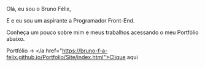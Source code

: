 Olá, eu sou o Bruno Félix,

E e eu sou um aspirante a Programador Front-End.

Conheça um pouco sobre mim e meus trabalhos acessando o meu Portfólio abaixo.

</strong>Portfólio -> </strong></a href="https://bruno-f-a-felix.github.io/Portfolio/Site/index.html">Clique aqui</a>
